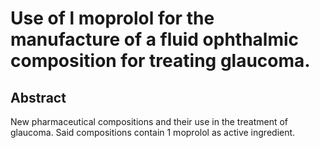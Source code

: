 # Use of l moprolol for the manufacture of a fluid ophthalmic composition for treating glaucoma.

## Abstract
New pharmaceutical compositions and their use in the treatment of glaucoma. Said compositions contain 1 moprolol as active ingredient.